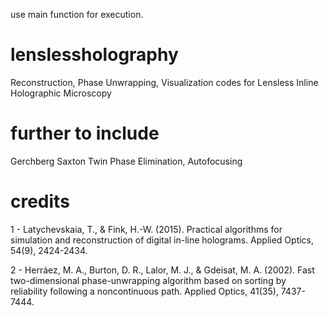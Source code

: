 use main function for execution.

# lenslessholography
Reconstruction, Phase Unwrapping, Visualization codes for Lensless Inline Holographic Microscopy

# further to include
Gerchberg Saxton Twin Phase Elimination, Autofocusing

# credits
1 - Latychevskaia, T., & Fink, H.-W. (2015). Practical algorithms for simulation and reconstruction of digital in-line holograms. Applied Optics, 54(9), 2424-2434.

2 - Herráez, M. A., Burton, D. R., Lalor, M. J., & Gdeisat, M. A. (2002). Fast two-dimensional phase-unwrapping algorithm based on sorting by reliability following a noncontinuous path. Applied Optics, 41(35), 7437-7444.

